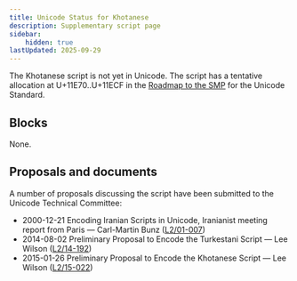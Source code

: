 ```yaml
---
title: Unicode Status for Khotanese
description: Supplementary script page
sidebar:
    hidden: true
lastUpdated: 2025-09-29
---
```


The Khotanese script is not yet in Unicode. The script has a tentative allocation at U+11E70..U+11ECF in the [Roadmap to the SMP](http://www.unicode.org/roadmaps/smp/) for the Unicode Standard.

## Blocks

None.

## Proposals and documents

A number of proposals discussing the script have been submitted to the Unicode Technical Committee:
- 2000-12-21 Encoding Iranian Scripts in Unicode, Iranianist meeting report from Paris — Carl-Martin Bunz ([L2/01-007](http://www.unicode.org/cgi-bin/GetMatchingDocs.pl?L2/01-007))
- 2014-08-02 Preliminary Proposal to Encode the Turkestani Script — Lee Wilson ([L2/14-192](http://www.unicode.org/cgi-bin/GetMatchingDocs.pl?L2/14-192))
- 2015-01-26 Preliminary Proposal to Encode the Khotanese Script — Lee Wilson ([L2/15-022](http://www.unicode.org/cgi-bin/GetMatchingDocs.pl?L2/15-022))
